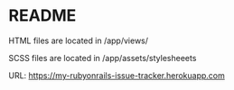 # README

HTML files are located in  /app/views/

SCSS files are located in /app/assets/stylesheeets
  
URL:  https://my-rubyonrails-issue-tracker.herokuapp.com
